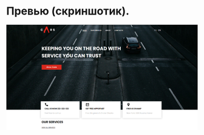 # Превью (скриншотик).

![скриншот сайта](https://github.com/LegionLiner/Cars-landing/blob/main/image.png)
